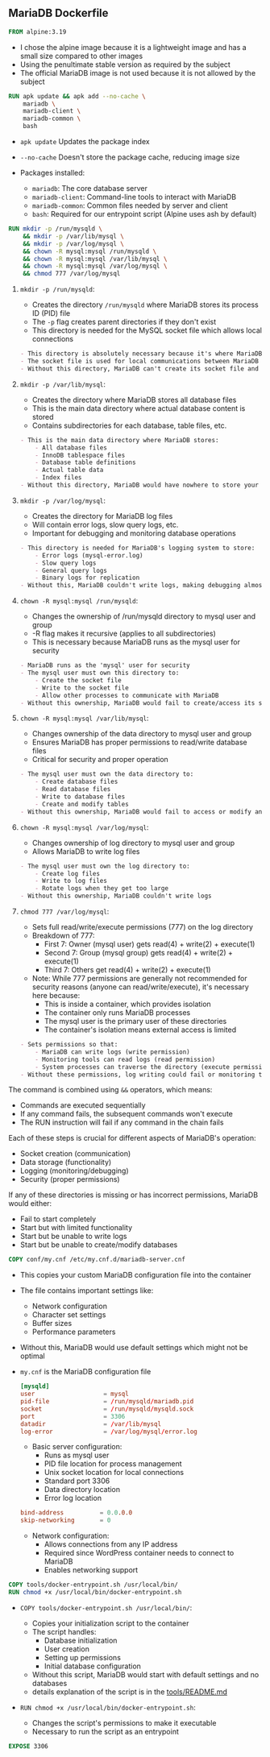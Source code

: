 ## MariaDB Dockerfile

```dockerfile
FROM alpine:3.19
```
- I chose the alpine image because it is a lightweight image and has a small size compared to other images 
- Using the penultimate stable version as required by the subject
- The official MariaDB image is not used because it is not allowed by the subject


```dockerfile
RUN apk update && apk add --no-cache \
    mariadb \
    mariadb-client \
    mariadb-common \
    bash
```
- `apk update` Updates the package index
- `--no-cache` Doesn't store the package cache, reducing image size

- Packages installed:

    - `mariadb`: The core database server
    - `mariadb-client`: Command-line tools to interact with MariaDB
    - `mariadb-common`: Common files needed by server and client
    - `bash`: Required for our entrypoint script (Alpine uses ash by default)

```dockerfile
RUN mkdir -p /run/mysqld \
    && mkdir -p /var/lib/mysql \
    && mkdir -p /var/log/mysql \
    && chown -R mysql:mysql /run/mysqld \
    && chown -R mysql:mysql /var/lib/mysql \
    && chown -R mysql:mysql /var/log/mysql \
    && chmod 777 /var/log/mysql
```
1. `mkdir -p /run/mysqld`:

    - Creates the directory `/run/mysqld` where MariaDB stores its process ID (PID) file
    - The `-p` flag creates parent directories if they don't exist
    - This directory is needed for the MySQL socket file which allows local connections

    ```md
    - This directory is absolutely necessary because it's where MariaDB stores its Unix socket file (mysqld.sock)
    - The socket file is used for local communications between MariaDB server and client programs
    - Without this directory, MariaDB can't create its socket file and local connections would fail
    ```

2. `mkdir -p /var/lib/mysql`: 

    - Creates the directory where MariaDB stores all database files
    - This is the main data directory where actual database content is stored
    - Contains subdirectories for each database, table files, etc.

    ```md
    - This is the main data directory where MariaDB stores:
        - All database files
        - InnoDB tablespace files
        - Database table definitions
        - Actual table data
        - Index files
    - Without this directory, MariaDB would have nowhere to store your databases and would fail to start
    ```

3. `mkdir -p /var/log/mysql`:

    - Creates the directory for MariaDB log files
    - Will contain error logs, slow query logs, etc.
    - Important for debugging and monitoring database operations

    ```md
    - This directory is needed for MariaDB's logging system to store:
        - Error logs (mysql-error.log)
        - Slow query logs
        - General query logs
        - Binary logs for replication
    - Without this, MariaDB couldn't write logs, making debugging almost impossible
    ```

4. `chown -R mysql:mysql /run/mysqld`:

    - Changes the ownership of /run/mysqld directory to mysql user and group
    - -R flag makes it recursive (applies to all subdirectories)
    - This is necessary because MariaDB runs as the mysql user for security

    ```md
    - MariaDB runs as the 'mysql' user for security
    - The mysql user must own this directory to:
        - Create the socket file
        - Write to the socket file
        - Allow other processes to communicate with MariaDB
    - Without this ownership, MariaDB would fail to create/access its socket file
    ```

5. `chown -R mysql:mysql /var/lib/mysql`:

    - Changes ownership of the data directory to mysql user and group
    - Ensures MariaDB has proper permissions to read/write database files
    - Critical for security and proper operation

    ```md
    - The mysql user must own the data directory to:
        - Create database files
        - Read database files
        - Write to database files
        - Create and modify tables
    - Without this ownership, MariaDB would fail to access or modify any data
    ```

6. `chown -R mysql:mysql /var/log/mysql`:

    - Changes ownership of log directory to mysql user and group
    - Allows MariaDB to write log files

    ```md
    - The mysql user must own the log directory to:
        - Create log files
        - Write to log files
        - Rotate logs when they get too large
    - Without this ownership, MariaDB couldn't write logs
    ```

7. `chmod 777 /var/log/mysql`:

    - Sets full read/write/execute permissions (777) on the log directory
    - Breakdown of 777:
        - First 7: Owner (mysql user) gets read(4) + write(2) + execute(1)
        - Second 7: Group (mysql group) gets read(4) + write(2) + execute(1)
        - Third 7: Others get read(4) + write(2) + execute(1)
    - Note: While 777 permissions are generally not recommended for security reasons (anyone can read/write/execute), it's necessary here because:
        - This is inside a container, which provides isolation
        - The container only runs MariaDB processes
        - The mysql user is the primary user of these directories
        - The container's isolation means external access is limited
    
    ```md
    - Sets permissions so that:
        - MariaDB can write logs (write permission)
        - Monitoring tools can read logs (read permission)
        - System processes can traverse the directory (execute permission)
    - Without these permissions, log writing could fail or monitoring tools might not be able to access logs
    ```

The command is combined using `&&` operators, which means:

- Commands are executed sequentially
- If any command fails, the subsequent commands won't execute
- The RUN instruction will fail if any command in the chain fails


Each of these steps is crucial for different aspects of MariaDB's operation:
- Socket creation (communication)
- Data storage (functionality)
- Logging (monitoring/debugging)
- Security (proper permissions)

If any of these directories is missing or has incorrect permissions, MariaDB would either:

- Fail to start completely
- Start but with limited functionality
- Start but be unable to write logs
- Start but be unable to create/modify databases

```dockerfile
COPY conf/my.cnf /etc/my.cnf.d/mariadb-server.cnf
```

- This copies your custom MariaDB configuration file into the container
- The file contains important settings like:
    - Network configuration
    - Character set settings
    - Buffer sizes
    - Performance parameters
- Without this, MariaDB would use default settings which might not be optimal

- `my.cnf` is the MariaDB configuration file
    ```cnf
    [mysqld]
    user                   = mysql
    pid-file               = /run/mysqld/mariadb.pid
    socket                 = /run/mysqld/mysqld.sock
    port                   = 3306
    datadir                = /var/lib/mysql
    log-error              = /var/log/mysql/error.log
    ```
    - Basic server configuration:
        - Runs as mysql user
        - PID file location for process management
        - Unix socket location for local connections
        - Standard port 3306
        - Data directory location
        - Error log location
    ```cnf
    bind-address          = 0.0.0.0
    skip-networking       = 0
    ```
    - Network configuration:
        - Allows connections from any IP address
        - Required since WordPress container needs to connect to MariaDB
        - Enables networking support

```dockerfile
COPY tools/docker-entrypoint.sh /usr/local/bin/
RUN chmod +x /usr/local/bin/docker-entrypoint.sh
```

- `COPY tools/docker-entrypoint.sh /usr/local/bin/`:
    - Copies your initialization script to the container
    - The script handles:
        - Database initialization
        - User creation
        - Setting up permissions
        - Initial database configuration
    - Without this script, MariaDB would start with default settings and no databases
    - details explanation of the script is in the [tools/README.md](./tools/README.md)

- `RUN chmod +x /usr/local/bin/docker-entrypoint.sh`:
    - Changes the script's permissions to make it executable
    - Necessary to run the script as an entrypoint

```dockerfile
EXPOSE 3306
```



